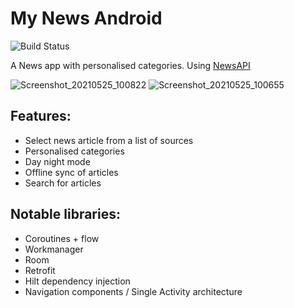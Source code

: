# My News Android

![Build Status](https://app.bitrise.io/app/bfdfa0e1eb83b8af/status.svg?token=kSNCs9Ofd_lqQkIvavzlqg)

A News app with personalised categories. Using [NewsAPI](https://newsapi.org/)

![Screenshot_20210525_100822](https://user-images.githubusercontent.com/3704910/119471792-86619c80-bd41-11eb-9061-33d49fd59b75.png)
![Screenshot_20210525_100655](https://user-images.githubusercontent.com/3704910/119471804-895c8d00-bd41-11eb-9184-cf77cd7b0b19.png)


## Features:

- Select news article from a list of sources
- Personalised categories
- Day night mode
- Offline sync of articles
- Search for articles

## Notable libraries:

- Coroutines + flow
- Workmanager
- Room
- Retrofit
- Hilt dependency injection
- Navigation components / Single Activity architecture


